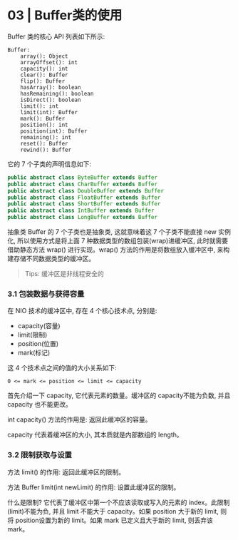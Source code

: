 # 03 | Buffer类的使用

Buffer 类的核心 API 列表如下所示:

```
Buffer:
	array(): Object
	arrayOffset(): int
	capacity(): int
	clear(): Buffer
	flip(): Buffer
	hasArray(): boolean
	hasRemaining(): boolean
	isDirect(): boolean
	limit(): int
	limit(int): Buffer
	mark(): Buffer
	position(): int
	position(int): Buffer
	remaining(): int
	reset(): Buffer
	rewind(): Buffer
```

它的 7 个子类的声明信息如下:

```java
public abstract class ByteBuffer extends Buffer
public abstract class CharBuffer extends Buffer
public abstract class DoubleBuffer extends Buffer
public abstract class FloatBuffer extends Buffer
public abstract class ShortBuffer extends Buffer
public abstract class IntBuffer extends Buffer
public abstract class LongBuffer extends Buffer
```

抽象类 Buffer 的 7 个子类也是抽象类, 这就意味着这 7 个子类不能直接 new 实例化, 所以使用方式是将上面 7 种数据类型的数组包装(wrap)进缓冲区, 此时就需要借助静态方法 wrap() 进行实现。wrap() 方法的作用是将数组放入缓冲区中, 来构建存储不同数据类型的缓冲区。

> Tips: 缓冲区是非线程安全的

### 3.1 包装数据与获得容量

在 NIO 技术的缓冲区中, 存在 4 个核心技术点, 分别是:

- capacity(容量)
- limit(限制)
- position(位置)
- mark(标记)

这 4 个技术点之间的值的大小关系如下:

```
0 <= mark <= position <= limit <= capacity
```

首先介绍一下 capacity, 它代表元素的数量。缓冲区的 capacity不能为负数, 并且 capacity 也不能更改。

int capacity() 方法的作用是: 返回此缓冲区的容量。

capacity 代表着缓冲区的大小, 其本质就是内部数组的 length。

### 3.2 限制获取与设置

方法 limit() 的作用: 返回此缓冲区的限制。

方法 Buffer limit(int newLimit) 的作用: 设置此缓冲区的限制。

什么是限制? 它代表了缓冲区中第一个不应该读取或写入的元素的 index。此限制(limit)不能为负, 并且 limit 不能大于 capacity。如果 position 大于新的 limit, 则将 position设置为新的 limit。如果 mark 已定义且大于新的 limit, 则丢弃该 mark。